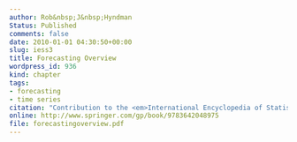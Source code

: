```yaml
---
author: Rob&nbsp;J&nbsp;Hyndman
Status: Published
comments: false
date: 2010-01-01 04:30:50+00:00
slug: iess3
title: Forecasting Overview
wordpress_id: 936
kind: chapter
tags:
- forecasting
- time series
citation: "Contribution to the <em>International Encyclopedia of Statistical Science</em>, ed. Miodrag Lovric, Springer. pp.536-539"
online: http://www.springer.com/gp/book/9783642048975
file: forecastingoverview.pdf
---
```


